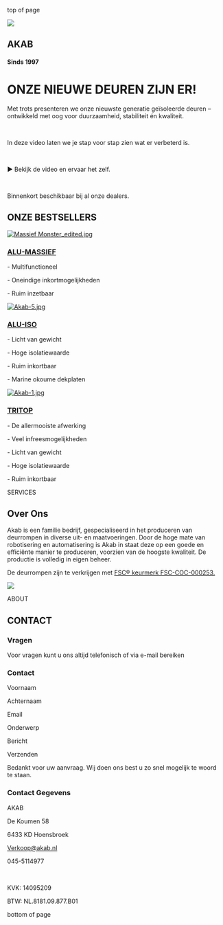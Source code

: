 top of page

![](https://static.wixstatic.com/media/e41574_f8430ba0d68344c3b0c18332a2eaeb1e~mv2.jpg/v1/fill/w_1920,h_740,al_c,q_85,usm_0.66_1.00_0.01,enc_avif,quality_auto/e41574_f8430ba0d68344c3b0c18332a2eaeb1e~mv2.jpg)

## AKAB

#### Sinds 1997

# ONZE NIEUWE DEUREN ZIJN ER!

Met trots presenteren we onze nieuwste generatie geïsoleerde deuren – ontwikkeld met oog voor duurzaamheid, stabiliteit én kwaliteit.

​

In deze video laten we je stap voor stap zien wat er verbeterd is.

​

▶️ Bekijk de video en ervaar het zelf.

​

Binnenkort beschikbaar bij al onze dealers.

## ONZE BESTSELLERS

[![Massief Monster_edited.jpg](https://static.wixstatic.com/media/e41574_f7eee079deca4854bb246ecc80fc1456~mv2.jpg/v1/fill/w_300,h_230,al_c,q_80,usm_0.66_1.00_0.01,enc_avif,quality_auto/Massief%20Monster_edited.jpg)](https://www.akab.nl/massief)

### [ALU-MAS](https://www.akab.nl/massief)[SIEF](https://www.akab.nl/massief)

\- Multifunctioneel

\- Oneindige inkortmogelijkheden

\- Ruim inzetbaar

[![Akab-5.jpg](https://static.wixstatic.com/media/e41574_64b7f4e3e2a442a4a76c4b1288d66880~mv2.jpg/v1/fill/w_300,h_230,al_c,q_80,usm_0.66_1.00_0.01,enc_avif,quality_auto/Akab-5.jpg)](https://www.akab.nl/alu-iso)

### [ALU-ISO](https://www.akab.nl/alu-iso)

\- Licht van gewicht

\- Hoge isolatiewaarde

\- Ruim inkortbaar

\- Marine okoume dekplaten

[![Akab-1.jpg](https://static.wixstatic.com/media/e41574_03a8992369794b26b6fcad3fc83e3c2b~mv2.jpg/v1/fill/w_300,h_230,al_c,q_80,usm_0.66_1.00_0.01,enc_avif,quality_auto/Akab-1.jpg)](https://www.akab.nl/tritop)

### [TRITOP](https://www.akab.nl/tritop)

\- De allermooiste afwerking

\- Veel infreesmogelijkheden

\- Licht van gewicht

\- Hoge isolatiewaarde

\- Ruim inkortbaar

SERVICES

## Over Ons

Akab is een familie bedrijf, gespecialiseerd in het produceren van deurrompen in diverse uit- en maatvoeringen. Door de hoge mate van robotisering en automatisering is Akab in staat deze op een goede en efficiënte manier te produceren, voorzien van de hoogste kwaliteit. De productie is volledig in eigen beheer.

De deurrompen zijn te verkrijgen met [FSC® keurmerk FSC-COC-000253.](https://www.akab.nl/_files/ugd/e41574_1f207f6cfda14bf3b422727a345e45e8.pdf)

![](https://static.wixstatic.com/media/e41574_f95e77639d6740cbac17042da6a7702f~mv2.png/v1/fill/w_479,h_375,al_c,q_85,usm_0.66_1.00_0.01,enc_avif,quality_auto/e41574_f95e77639d6740cbac17042da6a7702f~mv2.png)

ABOUT

## CONTACT

### Vragen

Voor vragen kunt u ons altijd telefonisch of via e-mail bereiken

### Contact

Voornaam

Achternaam

Email

Onderwerp

Bericht

Verzenden

Bedankt voor uw aanvraag. Wij doen ons best u zo snel mogelijk te woord te staan.

### Contact Gegevens

AKAB

De Koumen 58

6433 KD Hoensbroek

[Verkoop@akab.nl](mailto:Verkoop@akab.nl)

045-5114977

​

KVK: 14095209

BTW: NL.8181.09.877.B01

bottom of page